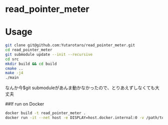 # read_pointer_meter

# Usage

```bash
git clone git@github.com:Yutarotaro/read_pointer_meter.git
cd read_pointer_meter
git submodule update --init --recursive
cd src
mkdir build && cd build
cmake ..
make -j4
./main
```

なんか今$git submoduleがあんま動かなかったので、とりあえずしなくても大丈夫

##If run on Docker

```bash
docker build -t read_pointer_meter .
docker run -it --net host -e DISPLAY=host.docker.internal:0 -v /path/to/src:/read_pointer_meter 
```
